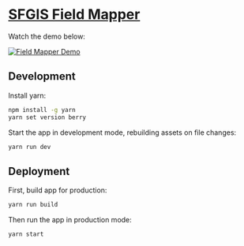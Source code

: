 # [SFGIS Field Mapper](https://fieldmapper.vercel.app/)

Watch the demo below:

[![Field Mapper Demo](https://cdn.loom.com/sessions/thumbnails/bcee14de4c40458dad56f4d813dbbb0e-with-play.gif)](https://www.loom.com/share/bcee14de4c40458dad56f4d813dbbb0e "Field Mapper Demo")

## Development

Install yarn:

```sh
npm install -g yarn
yarn set version berry
```

Start the app in development mode, rebuilding assets on file changes:

```sh
yarn run dev
```

## Deployment

First, build app for production:

```sh
yarn run build
```

Then run the app in production mode:

```sh
yarn start
```
